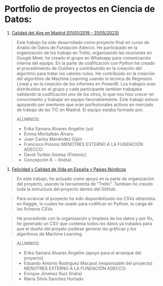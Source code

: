 # Portfolio de proyectos en Ciencia de Datos:

1. [Calidad del Aire en Madrid (01/01/2019 - 31/05/2023)](https://github.com/ea-analisisdatos/proyectos/tree/556ea5e7180a2252485d0d7baa57b36f16c3248c/prediccion_calidad_aire_madrid/ "Clique/Pulse aquí para acceder al proycto")

> Este trabajo ha sido desarrollado como proyecto final en curso de Análisi de Datos de Fundación Adecco. He participado en la organización de los trabajo en Trello, organizando las reuniones en Google Meet, he creado el grupo en Whatsapp para comunicación interna del equipo. En la parte de codificación con Python he creado el procedimiento de Outiliers y contribuindo en la creación del algoritmo para tratar los valores nulos. He contribuído en la creación del algoritimo de Machine Learning usando la tecnica de Regresión Lineal y en la creación de los informes en PowerBI. Los trabajos eran distribuidos en el grupo y cada participante tambien trabajaba validando la codificación uno de los otros, lo que nos hizo crecer en conocimento y trabajar en equipo favorablemente. Este trabajo estuvo apoyando por mentores que eran porfesionales activos en mercado de trabajo de las TIC en Madrid. El equipo estaba formado por:
> 
> ALUMNOS:
> - Erika Samara Alvares Angelim (yo)
> - Emma Montalbán Álvaro
> - Juan Carlos Menéndez Gijón
> - Francisco Polonio
> MENOTRES EXTERNO A LA FUNDACIÓN ADECCO:
> - David Toribio Gomez (Fintonic)
> - Concepción R. - (Indra)


1. [Felicidad y Calidad de Vida en España y Países Nórdicos](https://github.com/ea-analisisdatos/proyectos/tree/989b2c3bbb84266e7e1ea081dcc2273eafdfa871/felicidad_calidad_vida_EspanaXPaisesNordicos/ "Clique/Pulse aquí para acceder al proycto")

> En este trabajo, he actuado como apoyo en la parte de organización del proyecto, usando la herramienta de "Trello". Tambien he creado toda la estructura del proyecto dentro del GitHub.

> Para arrancar el proyecto ha sido disponibilizado los CSVs obtenidos en Kaggle, lo cuales he usado para codificar en Python, la carga de los ficheros CSVs. 

> He procedindo con la organización y limpieza de los datos y por fin, he generado un CSV que contenía todos los datos ya tratados para que el dueño del proyeto pudiese generar las gráficas y los algorítmos de Machine Learning.

> ALUMNOS:
> - Erika Samara Alvares Angelim (apoyo para el arranque del proyecto)
> - Eduardo Antonio Rodriguez Macassi (responsable del proyecto)
> MENOTRES EXTERNO A LA FUNDACIÓN ADECCO:
> - Enrique Jiménez Ruiz (Indra)
> - María Silvia Sanchez Hurtado